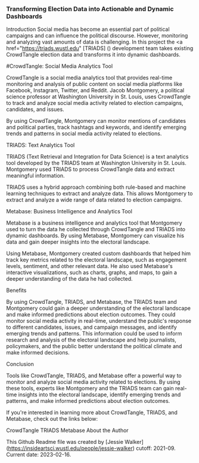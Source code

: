 ### Transforming Election Data into Actionable and Dynamic Dashboards

Introduction
Social media has become an essential part of political campaigns and can influence the political discourse. 
However, monitoring and analyzing vast amounts of data is challenging. 
In this project the <a href="https://triads.wustl.edu"  [TRIADS] () development team takes existing CrowdTangle election data and transforms it into dynamic dashboards.  

#CrowdTangle: Social Media Analytics Tool

CrowdTangle is a social media analytics tool that provides real-time monitoring and analysis of public content on social media platforms like Facebook, Instagram, Twitter, and Reddit. Jacob Montgomery, a political science professor at Washington University in St. Louis, uses CrowdTangle to track and analyze social media activity related to election campaigns, candidates, and issues.

By using CrowdTangle, Montgomery can monitor mentions of candidates and political parties, track hashtags and keywords, and identify emerging trends and patterns in social media activity related to elections.

TRIADS: Text Analytics Tool

TRIADS (Text Retrieval and Integration for Data Science) is a text analytics tool developed by the TRIADS team at Washington University in St. Louis. Montgomery used TRIADS to process CrowdTangle data and extract meaningful information.

TRIADS uses a hybrid approach combining both rule-based and machine learning techniques to extract and analyze data. This allows Montgomery to extract and analyze a wide range of data related to election campaigns.

Metabase: Business Intelligence and Analytics Tool

Metabase is a business intelligence and analytics tool that Montgomery used to turn the data he collected through CrowdTangle and TRIADS into dynamic dashboards. By using Metabase, Montgomery can visualize his data and gain deeper insights into the electoral landscape.

Using Metabase, Montgomery created custom dashboards that helped him track key metrics related to the electoral landscape, such as engagement levels, sentiment, and other relevant data. He also used Metabase's interactive visualizations, such as charts, graphs, and maps, to gain a deeper understanding of the data he had collected.

Benefits

By using CrowdTangle, TRIADS, and Metabase, the TRIADS team and Montgomery could gain a deeper understanding of the electoral landscape and make informed predictions about election outcomes. They could monitor social media activity in real-time, understand the public's response to different candidates, issues, and campaign messages, and identify emerging trends and patterns. This information could be used to inform research and analysis of the electoral landscape and help journalists, policymakers, and the public better understand the political climate and make informed decisions.

Conclusion

Tools like CrowdTangle, TRIADS, and Metabase offer a powerful way to monitor and analyze social media activity related to elections. By using these tools, experts like Montgomery and the TRIADS team can gain real-time insights into the electoral landscape, identify emerging trends and patterns, and make informed predictions about election outcomes.

If you're interested in learning more about CrowdTangle, TRIADS, and Metabase, check out the links below:

CrowdTangle
TRIADS
Metabase
About the Author

This Github Readme file was created by [Jessie Walker] (https://insideartsci.wustl.edu/people/jessie-walker) cutoff: 2021-09. Current date: 2023-02-16.
